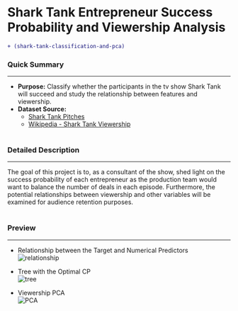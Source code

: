 # Shark Tank Entrepreneur Success Probability and Viewership Analysis
````diff 
+ (shark-tank-classification-and-pca)
````
### Quick Summary
***
- **Purpose:** Classify whether the participants in the tv show Shark Tank will succeed and study the relationship between features and viewership.
- **Dataset Source:**
  - [Shark Tank Pitches](https://www.kaggle.com/datasets/rahulsathyajit/shark-tank-pitches)
  - [Wikipedia - Shark Tank Viewership](https://en.wikipedia.org/wiki/List_of_Shark_Tank_episodes)
<br><br>

### Detailed Description
***
The goal of this project is to, as a consultant of the show, shed light on the success probability of each entrepreneur as the production team would want to balance the number of deals in each episode. Furthermore, the potential relationships between viewership and other variables will be examined for audience retention purposes.
<br><br>

### Preview
***
- Relationship between the Target and Numerical Predictors<br>
![relationship](https://user-images.githubusercontent.com/111717563/236937494-44185e83-eac8-4bb0-acb3-e7a3637edf73.png)

- Tree with the Optimal CP<br>
![tree](https://user-images.githubusercontent.com/111717563/236937726-e88e0054-90c4-4430-8d12-0519d0678431.png)

- Viewership PCA<br>
![PCA](https://user-images.githubusercontent.com/111717563/236937848-d64c74f4-99e9-49c1-8ba9-e998decffe23.png)
